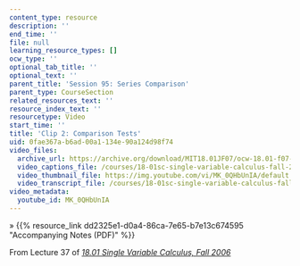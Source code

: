```yaml
---
content_type: resource
description: ''
end_time: ''
file: null
learning_resource_types: []
ocw_type: ''
optional_tab_title: ''
optional_text: ''
parent_title: 'Session 95: Series Comparison'
parent_type: CourseSection
related_resources_text: ''
resource_index_text: ''
resourcetype: Video
start_time: ''
title: 'Clip 2: Comparison Tests'
uid: 0fae367a-b6ad-00a1-134e-90a124d98f74
video_files:
  archive_url: https://archive.org/download/MIT18.01JF07/ocw-18.01-f07-lec37_300k.mp4
  video_captions_file: /courses/18-01sc-single-variable-calculus-fall-2010/2e7ac5c4f4ec5844ab194b638a1ce338_MK_0QHbUnIA.vtt
  video_thumbnail_file: https://img.youtube.com/vi/MK_0QHbUnIA/default.jpg
  video_transcript_file: /courses/18-01sc-single-variable-calculus-fall-2010/714047cd6411371e28392e8cddf4dfb4_MK_0QHbUnIA.pdf
video_metadata:
  youtube_id: MK_0QHbUnIA
---
```


» {{% resource_link dd2325e1-d0a4-86ca-7e65-b7e13c674595 "Accompanying Notes (PDF)" %}}

From Lecture 37 of [_18.01 Single Variable Calculus, Fall 2006_](/courses/18-01-single-variable-calculus-fall-2006/video_galleries/video-lectures)